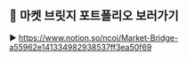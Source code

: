 ## 🌉 마켓 브릿지 포트폴리오 보러가기
▶️ https://www.notion.so/ncoi/Market-Bridge-a55962e141334982938537ff3ea50f69
